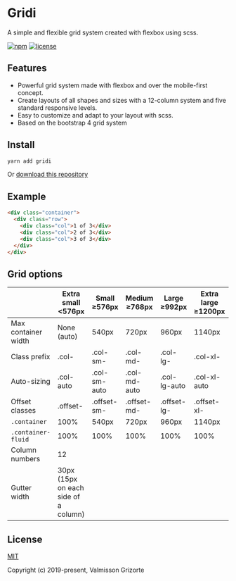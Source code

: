 # Gridi

A simple and flexible grid system created with flexbox using scss.

[![npm][npm-shields]][npm-package]
[![license][license-shields]][license-file]


## Features

* Powerful grid system made with flexbox and over the mobile-first concept.
* Create layouts of all shapes and sizes with a 12-column system and five standard responsive levels.
* Easy to customize and adapt to your layout with scss.
* Based on the bootstrap 4 grid system

## Install

```sh
yarn add gridi
```

Or [download this repository][download-zip]


## Example

```html
<div class="container">
  <div class="row">
    <div class="col">1 of 3</div>
    <div class="col">2 of 3</div>
    <div class="col">3 of 3</div>
  </div>
</div>
```

## Grid options

| | Extra small <576px  | Small ≥576px | Medium ≥768px | Large ≥992px | Extra large ≥1200px |
| --- | --- | --- | --- | --- | --- |
| Max container width | None (auto) | 540px | 720px | 960px | 1140px      |
| Class prefix | .col- | .col-sm- | .col-md- | .col-lg- | .col-xl- |
| Auto-sizing | .col-auto | .col-sm-auto | .col-md-auto | .col-lg-auto | .col-xl-auto |
| Offset classes | .offset- | .offset-sm- | .offset-md- | .offset-lg- | .offset-xl- |
| `.container` | 100% | 540px | 720px | 960px | 1140px |
| `.container-fluid` | 100% | 100% | 100% | 100% | 100% |
| Column numbers | 12
| Gutter width | 30px (15px on each side of a column)

## License

[MIT](LICENSE)

Copyright (c) 2019-present, Valmisson Grizorte

[npm-shields]: https://img.shields.io/npm/v/gridi.svg
[license-shields]: https://img.shields.io/badge/license-MIT-green
[download-zip]: https://github.com/valmisson/gridi/archive/refs/heads/master.zip
[npm-package]: https://www.npmjs.com/package/gridi
[license-file]: https://github.com/valmisson/gridi/blob/master/LICENSE
